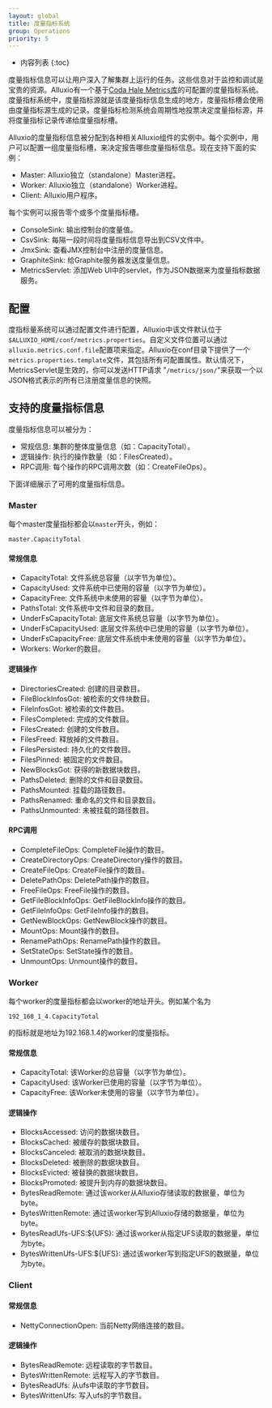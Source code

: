 ```yaml
---
layout: global
title: 度量指标系统
group: Operations
priority: 5
---
```


* 内容列表
{:toc}

度量指标信息可以让用户深入了解集群上运行的任务。这些信息对于监控和调试是宝贵的资源。Alluxio有一个基于[Coda Hale Metrics库](https://github.com/dropwizard/metrics)的可配置的度量指标系统。度量指标系统中，度量指标源就是该度量指标信息生成的地方，度量指标槽会使用由度量指标源生成的记录。度量指标检测系统会周期性地投票决定度量指标源，并将度量指标记录传递给度量指标槽。

Alluxio的度量指标信息被分配到各种相关Alluxio组件的实例中。每个实例中，用户可以配置一组度量指标槽，来决定报告哪些度量指标信息。现在支持下面的实例：

* Master: Alluxio独立（standalone）Master进程。
* Worker: Alluxio独立（standalone）Worker进程。
* Client: Alluxio用户程序。

每个实例可以报告零个或多个度量指标槽。

* ConsoleSink: 输出控制台的度量值。
* CsvSink: 每隔一段时间将度量指标信息导出到CSV文件中。
* JmxSink: 查看JMX控制台中注册的度量信息。
* GraphiteSink: 给Graphite服务器发送度量信息。
* MetricsServlet: 添加Web UI中的servlet，作为JSON数据来为度量指标数据服务。

## 配置
度指标量系统可以通过配置文件进行配置，Alluxio中该文件默认位于`$ALLUXIO_HOME/conf/metrics.properties`。自定义文件位置可以通过`alluxio.metrics.conf.file`配置项来指定。Alluxio在conf目录下提供了一个`metrics.properties.template`文件，其包括所有可配置属性。默认情况下，MetricsServlet是生效的，你可以发送HTTP请求
"`/metrics/json/`"来获取一个以JSON格式表示的所有已注册度量信息的快照。

## 支持的度量指标信息

度量指标信息可以被分为：

* 常规信息: 集群的整体度量信息（如：CapacityTotal）。
* 逻辑操作: 执行的操作数量（如：FilesCreated）。
* RPC调用: 每个操作的RPC调用次数（如：CreateFileOps）。

下面详细展示了可用的度量指标信息。

### Master

每个master度量指标都会以`master`开头，例如：

`master.CapacityTotal`

#### 常规信息

* CapacityTotal: 文件系统总容量（以字节为单位）。
* CapacityUsed: 文件系统中已使用的容量（以字节为单位）。
* CapacityFree: 文件系统中未使用的容量（以字节为单位）。
* PathsTotal: 文件系统中文件和目录的数目。
* UnderFsCapacityTotal: 底层文件系统总容量（以字节为单位）。
* UnderFsCapacityUsed: 底层文件系统中已使用的容量（以字节为单位）。
* UnderFsCapacityFree: 底层文件系统中未使用的容量（以字节为单位）。
* Workers: Worker的数目。

#### 逻辑操作

* DirectoriesCreated: 创建的目录数目。
* FileBlockInfosGot: 被检索的文件块数目。
* FileInfosGot: 被检索的文件数目。
* FilesCompleted: 完成的文件数目。
* FilesCreated: 创建的文件数目。
* FilesFreed: 释放掉的文件数目。
* FilesPersisted: 持久化的文件数目。
* FilesPinned: 被固定的文件数目。
* NewBlocksGot: 获得的新数据块数目。
* PathsDeleted: 删除的文件和目录数目。
* PathsMounted: 挂载的路径数目。
* PathsRenamed: 重命名的文件和目录数目。
* PathsUnmounted: 未被挂载的路径数目。

#### RPC调用

* CompleteFileOps: CompleteFile操作的数目。
* CreateDirectoryOps: CreateDirectory操作的数目。
* CreateFileOps: CreateFile操作的数目。
* DeletePathOps: DeletePath操作的数目。
* FreeFileOps: FreeFile操作的数目。
* GetFileBlockInfoOps: GetFileBlockInfo操作的数目。
* GetFileInfoOps: GetFileInfo操作的数目。
* GetNewBlockOps: GetNewBlock操作的数目。
* MountOps: Mount操作的数目。
* RenamePathOps: RenamePath操作的数目。
* SetStateOps: SetState操作的数目。
* UnmountOps: Unmount操作的数目。

### Worker

每个worker的度量指标都会以worker的地址开头。例如某个名为

`192_168_1_4.CapacityTotal`

的指标就是地址为192.168.1.4的worker的度量指标。

#### 常规信息

* CapacityTotal: 该Worker的总容量（以字节为单位）。
* CapacityUsed: 该Worker已使用的容量（以字节为单位）。
* CapacityFree: 该Worker未使用的容量（以字节为单位）。

#### 逻辑操作

* BlocksAccessed: 访问的数据块数目。
* BlocksCached: 被缓存的数据块数目。
* BlocksCanceled: 被取消的数据块数目。
* BlocksDeleted: 被删除的数据块数目。
* BlocksEvicted: 被替换的数据块数目。
* BlocksPromoted: 被提升到内存的数据块数目。
* BytesReadRemote: 通过该worker从Alluxio存储读取的数据量，单位为byte。
* BytesWrittenRemote: 通过该worker写到Alluxio存储的数据量，单位为byte。
* BytesReadUfs-UFS:${UFS}: 通过该worker从指定UFS读取的数据量，单位为byte。
* BytesWrittenUfs-UFS:${UFS}: 通过该worker写到指定UFS的数据量，单位为byte。

### Client

#### 常规信息

* NettyConnectionOpen: 当前Netty网络连接的数目。

#### 逻辑操作

* BytesReadRemote: 远程读取的字节数目。
* BytesWrittenRemote: 远程写入的字节数目。
* BytesReadUfs: 从ufs中读取的字节数目。
* BytesWrittenUfs: 写入ufs的字节数目。
